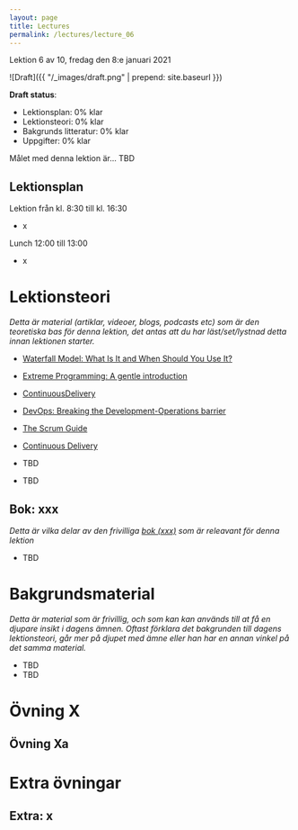 ```yaml
---
layout: page
title: Lectures
permalink: /lectures/lecture_06
---
```



Lektion 6 av 10, fredag den 8:e januari 2021

![Draft]({{ "/_images/draft.png" | prepend: site.baseurl }})

**Draft status**:

* Lektionsplan: 0% klar
* Lektionsteori: 0% klar
* Bakgrunds litteratur: 0% klar
* Uppgifter: 0% klar

Målet med denna lektion är... TBD

## Lektionsplan
Lektion från kl. 8:30 till kl. 16:30

* x

Lunch 12:00 till 13:00

* x

# Lektionsteori
*Detta är material (artiklar, videoer, blogs, podcasts etc) som är den teoretiska bas för denna lektion, det antas att du har läst/set/lystnad detta innan lektionen starter.*

* [Waterfall Model: What Is It and When Should You Use It?](https://airbrake.io/blog/sdlc/waterfall-model)
* [Extreme Programming: A gentle introduction](http://www.extremeprogramming.org/)
* [ContinuousDelivery](https://martinfowler.com/bliki/ContinuousDelivery.html)
* [DevOps: Breaking the Development-Operations barrier](https://www.atlassian.com/devops)
* [The Scrum Guide](https://www.scrumguides.org/scrum-guide.html)
* [Continuous Delivery](https://continuousdelivery.com/)

* TBD
* TBD

## Bok: xxx

*Detta är vilka delar av den frivilliga [bok (xxx)](info_learningmaterial.md) som är releavant för denna lektion*

* TBD

# Bakgrundsmaterial

*Detta är material som är frivillig, och som kan kan används till at få en djupare insikt i dagens ämnen. Oftast förklara det bakgrunden till dagens lektionsteori, går mer på djupet med ämne eller han har en annan vinkel på det samma material.*

* TBD
* TBD

# Övning X

## Övning Xa

# Extra övningar

## Extra: x